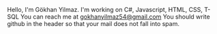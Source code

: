 Hello, I'm Gökhan Yilmaz.
I'm working on C#, Javascript, HTML, CSS, T-SQL
You can reach me at gokhanyilmaz54@gmail.com
You should write github in the header so that your mail does not fall into spam.
